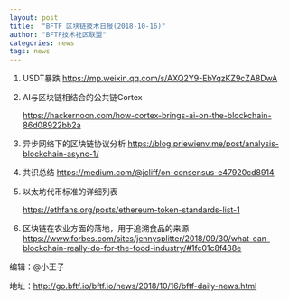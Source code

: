 ```yaml
---
layout: post
title:  "BFTF 区块链技术日报(2018-10-16)"
author: "BFTF技术社区联盟"
categories: news
tags: news
---
```


1. USDT暴跌
    <https://mp.weixin.qq.com/s/AXQ2Y9-EbYqzKZ9cZA8DwA>

2. AI与区块链相结合的公共链Cortex

    <https://hackernoon.com/how-cortex-brings-ai-on-the-blockchain-86d08922bb2a>

3. 异步网络下的区块链协议分析 <https://blog.priewienv.me/post/analysis-blockchain-async-1/>

4. 共识总结
    <https://medium.com/@jcliff/on-consensus-e47920cd8914>

5. 以太坊代币标准的详细列表

    <https://ethfans.org/posts/ethereum-token-standards-list-1>

6. 区块链在农业方面的落地，用于追溯食品的来源
https://www.forbes.com/sites/jennysplitter/2018/09/30/what-can-blockchain-really-do-for-the-food-industry/#1fc01c8f488e

编辑：@小王子

地址：<http://go.bftf.io/bftf.io/news/2018/10/16/bftf-daily-news.html>
